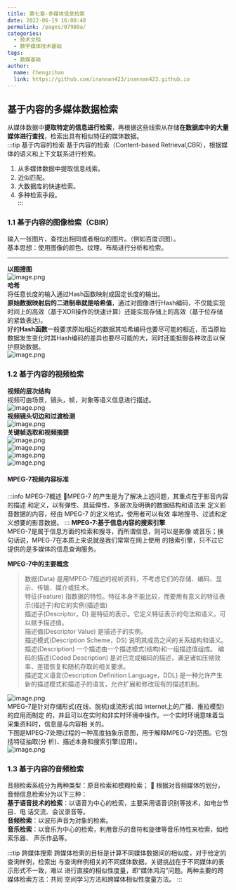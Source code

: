 ```yaml
---
title: 第七章-多媒体信息检索
date: 2022-06-19 16:00:40
permalink: /pages/07980a/
categories:
  - 技术文档
  - 数字媒体技术基础
tags:
  - 数媒基础
author: 
  name: Chengzihan
  link: https://github.com/inannan423/inannan423.github.io
---
```

## 基于内容的多媒体数据检索

从媒体数据中**提取特定的信息进行检索**，再根据这些线索从存储**在数据库中的大量媒体进行查找**，检索出具有相似特征的媒体数据。  
:::tip 基于内容的检索
基于内容的检索（Content-based Retrieval,CBR），根据媒体的语义和上下文联系进行检索。  

1. 从多媒体数据中提取信息线索。  
2. 近似匹配。  
3. 大数据库的快速检索。  
4. 多种检索手段。  
:::

### 1.1 基于内容的图像检索（CBIR）

输入一张图片，查找出相同或者相似的图片。（例如百度识图）。  
基本思想：使用图像的颜色、纹理、布局进行分析和检索。  
***
**以图搜图**  
![image.png](https://jetzihan-img.oss-cn-beijing.aliyuncs.com/blog/img/006SHRs9gy1h3dmm4k8hvj30r30digq0.jpg)  
**哈希**  
将任意长度的输入通过Hash函数映射成固定长度的输出。  
**原始数据映射后的二进制串就是哈希值**，通过对图像进行Hash编码，不仅能实现时间上的高效（基于XOR操作的快速计算）还能实现存储上的高效（基于位存储的紧致表达)。  
好的**Hash函数**一般要求原始相近的数据其哈希编码也要尽可能的相近，而当原始数据发生变化时其Hash编码的差异也要尽可能的大，同时还能抵御各种攻击以保护原始数据。  
![image.png](https://jetzihan-img.oss-cn-beijing.aliyuncs.com/blog/img/006SHRs9gy1h3dmpatnqvj30lv0cnwi5.jpg)  

### 1.2 基于内容的视频检索

**视频的层次结构**  
视频可由场景，镜头，帧，对象等语义信息进行描述。  
![image.png](https://jetzihan-img.oss-cn-beijing.aliyuncs.com/blog/img/006SHRs9gy1h3dmqj9042j30fd0j8q9y.jpg)  
**视频镜头切边和过渡检测**  
![image.png](https://jetzihan-img.oss-cn-beijing.aliyuncs.com/blog/img/006SHRs9gy1h3dmr9sxyej30la0bg772.jpg)  
**关键帧选取和视频摘要**  
![image.png](https://jetzihan-img.oss-cn-beijing.aliyuncs.com/blog/img/006SHRs9gy1h3dmrq7zcfj30kj0bkmzx.jpg)  
![image.png](https://jetzihan-img.oss-cn-beijing.aliyuncs.com/blog/img/006SHRs9gy1h3dms6rz4nj30j609djuy.jpg)  
![image.png](https://jetzihan-img.oss-cn-beijing.aliyuncs.com/blog/img/006SHRs9gy1h3dmsei9mnj30l70cn0wk.jpg)  
![image.png](https://jetzihan-img.oss-cn-beijing.aliyuncs.com/blog/img/006SHRs9gy1h3dmsm0zemj30jl0h2gob.jpg)  

#### MPEG-7视频内容标准

:::info MPEG-7概述
MPEG-7 的产生是为了解决上述问题，其重点在于影音内容的描述
和定义，以有弹性、具延伸性、多层次及明确的数据结构和语法来
定义影音数据的内容，经由 MPEG-7 的定义格式，使用者可以有效
率地搜寻、过滤和定义想要的影音数据。
:::
**MPEG-7:基于信息内容的搜索引擎**  
MPEG-7是属于信息方面的检索和搜寻，而所谓信息，则可以是影像
或音乐；换句话说，MPEG-7在本质上来说就是我们常常在网上使用
的搜索引擎，只不过它提供的是多媒体的信息查询服务。  

**MPEG-7中的主要概念**  
>数据(Data) 是用MPEG-7描述的视听资料，不考虑它们的存储、编码、显示、传输、媒介或技术。  
特征(Feature) 指数据的特性。特征本身不能比较，而要用有意义的特征表示(描述子)和它的实例(描述值)  
描述子(Descriptor，D) 是特征的表示。它定义特征表示的句法和语义，可以赋予描述值。  
描述值(Descriptor Value) 是描述子的实例。  
描述模式(Description Scheme，DS) 说明其成员之间的关系结构和语义。  
描述(Description) 一个描述由一个描述模式(结构)和一组描述值组成。
编码的描述(Coded Description) 是对已完成编码的描述，满足诸如压缩效率、差错恢复和随机存取的相关要求。  
描述定义语言(Description Definition Language，DDL) 是一种允许产生新的描述模式和描述子的语言，允许扩展和修改现有的描述机制。  

![image.png](https://jetzihan-img.oss-cn-beijing.aliyuncs.com/blog/img/006SHRs9gy1h3dmvikolij30h10by420.jpg)  
MPEG-7是针对存储形式(在线、脱机)或流形式(如 Internet上的广播、推拉模型)的应用而制定
的，并且可以在实时和非实时环境中操作。一个实时环境意味着当采集资料时，信息是与内容相
关的。  
下图是MPEG-7处理过程的一种高度抽象示意图，用于解释MPEG-7的范围。它包括特征抽取(分 析)、描述本身和搜索引擎(应用)。  
![image.png](https://jetzihan-img.oss-cn-beijing.aliyuncs.com/blog/img/006SHRs9gy1h3dmw6buygj30hb04zq4h.jpg)  

### 1.3 基于内容的音频检索

音频检索系统分为两种类型：原音检索和模糊检索； 
根据对音频媒体的划分，音频信息检索分为以下三种：  
**基于语音技术的检索**：以语音为中心的检索，主要采用语音识别等技术，如电台节目、电
话交流、会议录音等。  
**音频检索**：以波形声音为对象的检索。  
**音乐检索**：以音乐为中心的检索，利用音乐的音符和旋律等音乐特性来检索，如检索乐器、
声乐作品等。  

:::tip 跨媒体搜索
跨媒体检索的目标是计算不同媒体数据间的相似度，对于给定的查询样例，检索出
与查询样例相关的不同媒体数据。关键挑战在于不同媒体的表示形式不一致，难以
进行直接的相似性度量，即“媒体鸿沟”问题。两种主要的跨媒体检索方法：共同
空间学习方法和跨媒体相似性度量方法。
:::
